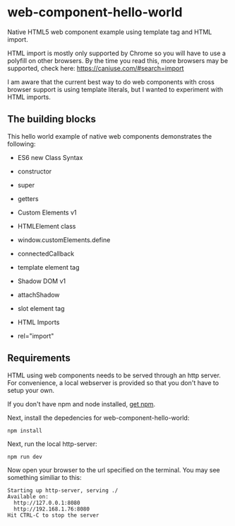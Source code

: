 # web-component-hello-world
Native HTML5 web component example using template tag and HTML import.

HTML import is mostly only supported by Chrome so you will have to use a polyfill on other browsers. By the time you read this, more browsers may be supported, check here: https://caniuse.com/#search=import

I am aware that the current best way to do web components with cross browser support is using template literals, but I wanted to experiment with HTML imports.

## The building blocks
This hello world example of native web components demonstrates the following:

* ES6 new Class Syntax 
 * constructor
 * super
 * getters

* Custom Elements v1 
 * HTMLElement class
 * window.customElements.define
 * connectedCallback
 * template element tag

* Shadow DOM v1
 * attachShadow
 * slot element tag

* HTML Imports
 * rel="import"

## Requirements
HTML using web components needs to be served through an http server. For convenience, a local webserver is provided so that you don't have to setup your own.

If you don't have npm and node installed, [get npm](https://www.npmjs.com/get-npm).

Next, install the depedencies for web-component-hello-world:

```
npm install
```

Next, run the local http-server:
```
npm run dev
```

Now open your browser to the url specified on the terminal. You may see something similiar to this:
```
Starting up http-server, serving ./
Available on:
  http://127.0.0.1:8080
  http://192.168.1.76:8080
Hit CTRL-C to stop the server
```